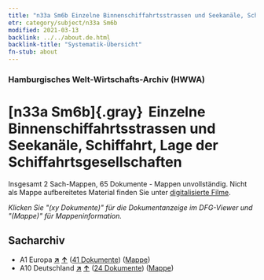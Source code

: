 ```yaml
---
title: "n33a Sm6b Einzelne Binnenschiffahrtsstrassen und Seekanäle, Schiffahrt, Lage der Schiffahrtsgesellschaften"
etr: category/subject/n33a Sm6b
modified: 2021-03-13
backlink: ../../about.de.html
backlink-title: "Systematik-Übersicht"
fn-stub: about
---
```


### Hamburgisches Welt-Wirtschafts-Archiv (HWWA)
# [n33a Sm6b]{.gray}&#8201; Einzelne Binnenschiffahrtsstrassen und Seekanäle, Schiffahrt, Lage der Schiffahrtsgesellschaften&#160; 




Insgesamt 2 Sach-Mappen, 65 Dokumente - Mappen unvollständig.
Nicht als Mappe aufbereitetes Material finden Sie unter [digitalisierte Filme](/film/h1_sh).

_Klicken Sie "(xy Dokumente)" für die Dokumentanzeige im DFG-Viewer und "(Mappe)" für Mappeninformation._

## Sacharchiv



- A1 Europa [**&nearr;**](../../../geo/i/140892/about.de.html "Europa (alle Mappen)") [**&uarr;**](../../../geo/about.de.html#A1 "Ländersystematik") (<a href="https://pm20.zbw.eu/dfgview/sh/140892,145658" title="über: Europa : Einzelne Binnenschiffahrtsstrassen und Seekanäle, Schiffahrt, Lage der Schiffahrtsgesellschaften" target="_blank">41 Dokumente</a>) ([Mappe](http://purl.org/pressemappe20/folder/sh/140892,145658))
- A10 Deutschland [**&nearr;**](../../../geo/i/126128/about.de.html "Deutschland (alle Mappen)") [**&uarr;**](../../../geo/about.de.html#A10 "Ländersystematik") (<a href="https://pm20.zbw.eu/dfgview/sh/126128,145658" title="über: Deutschland : Einzelne Binnenschiffahrtsstrassen und Seekanäle, Schiffahrt, Lage der Schiffahrtsgesellschaften" target="_blank">24 Dokumente</a>) ([Mappe](http://purl.org/pressemappe20/folder/sh/126128,145658))


